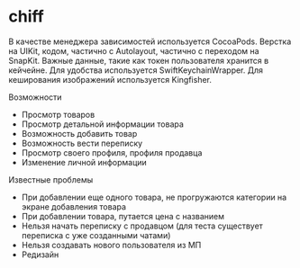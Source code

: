 # chiff

В качестве менеджера зависимостей используется CocoaPods.
Верстка на UIKit, кодом, частично с Autolayout, частично с переходом на SnapKit.
Важные данные, такие как токен пользователя хранится в кейчейне. Для удобства используется SwiftKeychainWrapper.
Для кеширования изображений используется Kingfisher.

Возможности
- Просмотр товаров
- Просмотр детальной информации товара
- Возможность добавить товар
- Возможность вести переписку
- Просмотр своего профиля, профиля продавца
- Изменение личной информации

Известные проблемы
- При добавлении еще одного товара, не прогружаются категории на экране добавления товара
- При добавлении товара, путается цена с названием
- Нельзя начать переписку с продавцом (для теста существует переписка с уже созданными чатами)
- Нельзя создавать нового пользователя из МП
- Редизайн
